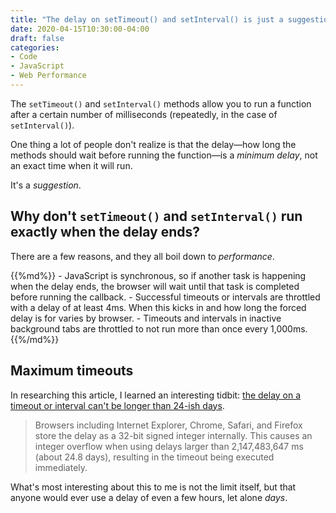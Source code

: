 ```yaml
---
title: "The delay on setTimeout() and setInterval() is just a suggestion"
date: 2020-04-15T10:30:00-04:00
draft: false
categories:
- Code
- JavaScript
- Web Performance
---
```


The `setTimeout()` and `setInterval()` methods allow you to run a function after a certain number of milliseconds (repeatedly, in the case of `setInterval()`).

One thing a lot of people don't realize is that the delay&mdash;how long the methods should wait before running the function&mdash;is a _minimum delay_, not an exact time when it will run.

It's a _suggestion_.

## Why don't `setTimeout()` and `setInterval()` run exactly when the delay ends?

There are a few reasons, and they all boil down to _performance_.

<div class="list-spaced">
{{%md%}}
- JavaScript is synchronous, so if another task is happening when the delay ends, the browser will wait until that task is completed before running the callback.
- Successful timeouts or intervals are throttled with a delay of at least 4ms. When this kicks in and how long the forced delay is for varies by browser.
- Timeouts and intervals in inactive background tabs are throttled to not run more than once every 1,000ms.
{{%/md%}}
</div>

## Maximum timeouts

In researching this article, I learned an interesting tidbit: [the delay on a timeout or interval can't be longer than 24-ish days](https://developer.mozilla.org/en-US/docs/Web/API/WindowOrWorkerGlobalScope/setTimeout#Reasons_for_delays_longer_than_specified).

> Browsers including Internet Explorer, Chrome, Safari, and Firefox store the delay as a 32-bit signed integer internally. This causes an integer overflow when using delays larger than 2,147,483,647 ms (about 24.8 days), resulting in the timeout being executed immediately.

What's most interesting about this to me is not the limit itself, but that anyone would ever use a delay of even a few hours, let alone _days_.